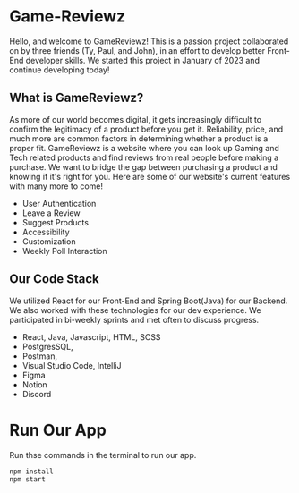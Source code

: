 # Game-Reviewz 
Hello, and welcome to GameReviewz! This is a passion project collaborated on by three friends (Ty, Paul, and John), in an effort to develop better Front-End developer skills. We started this project in January of 2023 and continue developing today! 

## What is GameReviewz?
As more of our world becomes digital, it gets increasingly difficult to confirm the legitimacy of a product before you get it. Reliability, price, and much more are common factors in determining whether a product is a proper fit. GameReviewz is a website where you can look up Gaming and Tech related products and find reviews from real people before making a purchase. We want to bridge the gap between purchasing a product and knowing if it's right for you. Here are some of our website's current features with many more to come! 
- User Authentication
- Leave a Review
- Suggest Products
- Accessibility
- Customization
- Weekly Poll Interaction

## Our Code Stack
We utilized React for our Front-End and Spring Boot(Java) for our Backend. We also worked with these technologies for our dev experience. We participated in bi-weekly sprints and met often to discuss progress.
- React, Java, Javascript, HTML, SCSS
- PostgresSQL, 
- Postman, 
- Visual Studio Code, IntelliJ
- Figma
- Notion
- Discord

# Run Our App
Run thse commands in the terminal to run our app. 
```
npm install
npm start
```
